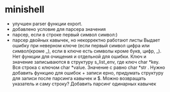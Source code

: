 # minishell

+ улучшен parser функции export.
+ добавлено условие для парсера значения
+ парсер, если в строке первый символ символ:)
+ парсер двойных кавычек, но некорректно работают листы
Выдает ошибку при неверном ключе (если первый символ цифра или символ(кроме _), если в ключе есть символы кроме букв, цифр, _). 
Нет функции для очищения и отдельной для ошибки. Ключ и значение записываются в структуру s_list_env, где ключ char *key. Вся строка с ключом char *value. Значение с равно char *str . Нужно добавить функцию для ошибок + записи ерно, придумать структуру для записи после парсинга кавычек и $. Можно возвращать указатель и саму строку? Добавить парсинг одинарных кавычек
